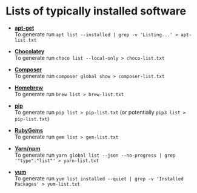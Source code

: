 # Lists of typically installed software

* **[apt-get](apt.txt)**<br />
  To generate run `apt list --installed | grep -v 'Listing...' > apt-list.txt`

* **[Chocolatey](choco.txt)**<br />
  To generate run `choco list --local-only > choco-list.txt`

* **[Composer](composer.txt)**<br />
  To generate run `composer global show > composer-list.txt`

* **[Homebrew](brew.txt)**<br />
  To generate run `brew list > brew-list.txt`

* **[pip](pip.txt)**<br />
  To generate run `pip list > pip-list.txt` (or potentially `pip3 list > pip-list.txt`)

* **[RubyGems](gem.txt)**<br />
  To generate run `gem list > gem-list.txt`

* **[Yarn/npm](yarn.txt)**<br />
  To generate run `yarn global list --json --no-progress | grep '"type":"list"' > yarn-list.txt`

* **[yum](yum.txt)**<br />
  To generate run `yum list installed --quiet | grep -v 'Installed Packages' > yum-list.txt`
